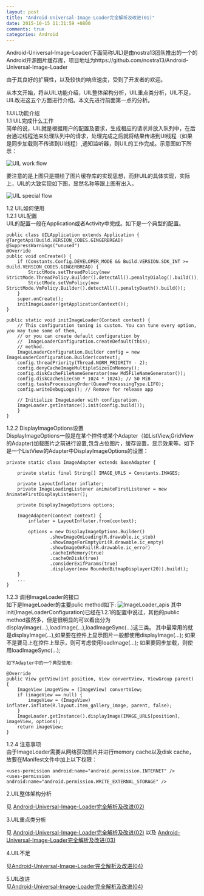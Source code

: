 ```yaml
---
layout: post
title: "Android-Universal-Image-Loader完全解析及改进(01)"
date: 2015-10-15 11:31:59 +0800
comments: true
categories: Android
---
```

 Android-Universal-Image-Loader(下面简称UIL)是由nostra13团队推出的一个的Android开源图片缓存库，项目地址为https://github.com/nostra13/Android-Universal-Image-Loader

 由于其良好的扩展性，以及较快的响应速度，受到了开发者的欢迎。
 
 从本文开始，将从UIL功能介绍，UIL整体架构分析，UIL重点类分析，UIL不足，UIL改进这五个方面进行介绍。本文先进行前面第一点的分析。 <!--more-->


1.UIL功能介绍  
1.1 UIL完成什么工作  
    简单的说，UIL就是根据用户的配置及要求，生成相应的请求并放入队列中，在后台通过线程池来处理队列中的请求，处理完成之后就将结果传递到UI线程（如果是同步加载则不传递到UI线程）,通知监听器，则UIL的工作完成。示意图如下所示：

![UIL work flow](http://7xn1yt.com1.z0.glb.clouddn.com/UIL_whole_flow.png)

要注意的是上图只是描绘了图片缓存库的实现思想，而非UIL的具体实现，实际上，UIL的大致实现如下图，显然名称等跟上图有出入。

![UIL special flow](http://7xn1yt.com1.z0.glb.clouddn.com/UIL_architite_02.png)


1.2 UIL如何使用  
1.2.1 UIL配置  
   UIL的配置一般在Application或者Activity中完成。如下是一个典型的配置。  

   	public class UILApplication extends Application {
	@TargetApi(Build.VERSION_CODES.GINGERBREAD)
	@SuppressWarnings("unused")
	@Override
	public void onCreate() {
		if (Constants.Config.DEVELOPER_MODE && Build.VERSION.SDK_INT >= Build.VERSION_CODES.GINGERBREAD) {
			StrictMode.setThreadPolicy(new StrictMode.ThreadPolicy.Builder().detectAll().penaltyDialog().build());
			StrictMode.setVmPolicy(new StrictMode.VmPolicy.Builder().detectAll().penaltyDeath().build());
		}
		super.onCreate();
		initImageLoader(getApplicationContext());
	}

	public static void initImageLoader(Context context) {
		// This configuration tuning is custom. You can tune every option, you may tune some of them,
		// or you can create default configuration by
		//  ImageLoaderConfiguration.createDefault(this);
		// method.
		ImageLoaderConfiguration.Builder config = new ImageLoaderConfiguration.Builder(context);
		config.threadPriority(Thread.NORM_PRIORITY - 2);
		config.denyCacheImageMultipleSizesInMemory();
		config.diskCacheFileNameGenerator(new Md5FileNameGenerator());
		config.diskCacheSize(50 * 1024 * 1024); // 50 MiB
		config.tasksProcessingOrder(QueueProcessingType.LIFO);
		config.writeDebugLogs(); // Remove for release app

		// Initialize ImageLoader with configuration.
		ImageLoader.getInstance().init(config.build());
		}
	}	  		

1.2.2 DisplayImageOptions设置  
    DisplayImageOptions一般是在某个控件或某个Adapter（如ListView,GridView的Adapter)加载图片之前进行设置,包含占位图片，缓存设置，显示效果等。如下是一个ListView的Adapter中DisplayImageOptions的设置：  

	private static class ImageAdapter extends BaseAdapter {

		private static final String[] IMAGE_URLS = Constants.IMAGES;

		private LayoutInflater inflater;
		private ImageLoadingListener animateFirstListener = new AnimateFirstDisplayListener();

		private DisplayImageOptions options;

		ImageAdapter(Context context) {
			inflater = LayoutInflater.from(context);

			options = new DisplayImageOptions.Builder()
					.showImageOnLoading(R.drawable.ic_stub)
					.showImageForEmptyUri(R.drawable.ic_empty)
					.showImageOnFail(R.drawable.ic_error)
					.cacheInMemory(true)
					.cacheOnDisk(true)
					.considerExifParams(true)
					.displayer(new RoundedBitmapDisplayer(20)).build();
		}
		...
	}
        
1.2.3 调用ImageLoader的接口  
    如下是ImageLoader的主要pulic method如下:
    ![ImageLoader_apis](http://7xn1yt.com1.z0.glb.clouddn.com/ImageLoader_apis.png)
    其中init(ImageLoaderConfiguration)已经在1.2.1的配置中说过，其他的public method虽然多，但是很明显的可以看出分为displayImage(...),loadImage(...),loadImageSync(...)这三类。
    其中最常用的就是displayImage(...),如果要在控件上显示图片一般都使用displayImage(...);
    如果不是要马上在控件上显示，则可考虑使用loadImage(...);
    如果要同步加载，则使用loadImageSync(...);  
    
    如下Adapter中的一个典型使用:  
	
	@Override
	public View getView(int position, View convertView, ViewGroup parent) {
		ImageView imageView = (ImageView) convertView;
		if (imageView == null) {
			imageView = (ImageView) inflater.inflate(R.layout.item_gallery_image, parent, false);
		}
		ImageLoader.getInstance().displayImage(IMAGE_URLS[position], imageView, options);
		return imageView;
	}  
1.2.4 注意事项  
    由于ImageLoader需要从网络获取图片并进行memory cache以及disk cache，故要在Manifest文件中加上以下权限：  

	<uses-permission android:name="android.permission.INTERNET" />
    <uses-permission android:name="android.permission.WRITE_EXTERNAL_STORAGE" />    

2.UIL整体架构分析  
   
  见 [Android-Universal-Image-Loader完全解析及改进(02)](http://blog.imallen.wang/blog/2015/09/30/android-universal-image-loaderwan-quan-jie-xi-ji-gai-jin-02/) 

3.UIL重点类分析  

 见 [Android-Universal-Image-Loader完全解析及改进(02)](http://blog.imallen.wang/blog/2015/09/30/android-universal-image-loaderwan-quan-jie-xi-ji-gai-jin-02/) 以及 [Android-Universal-Image-Loader完全解析及改进(03)](http://blog.imallen.wang/blog/2015/10/01/android-universal-image-loaderwan-quan-jie-xi-ji-gai-jin-03/)  

4.UIL不足  

 见[Android-Universal-Image-Loader完全解析及改进(04)](http://blog.imallen.wang/blog/2015/10/01/android-universal-image-loaderwan-quan-jie-xi-ji-gai-jin-04/)

5.UIL改进  
 见[Android-Universal-Image-Loader完全解析及改进(04)](http://blog.imallen.wang/blog/2015/10/01/android-universal-image-loaderwan-quan-jie-xi-ji-gai-jin-04/)


